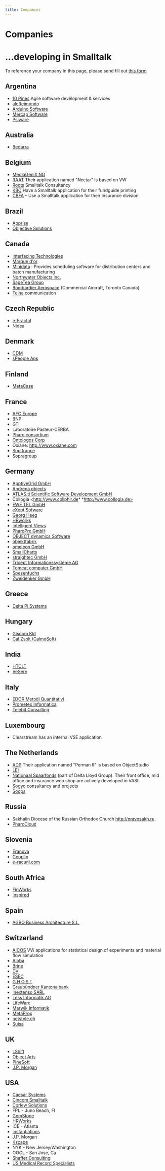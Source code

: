 ```yaml
---
title: Companies
---
```


# Companies
# ...developing in Smalltalk

To reference your company in this page, please send fill out [this form](https://app.apptivegrid.de/api/r/6229d48b322a681a3a99ce35/622a08ac322a685a8d99d0f2)

## Argentina
- [10 Pines](http://www.10pines.com/) Agile software development & services
- [aleReimondo](http://www.alereimondo.com/)
- [Arduino Software](http://www.arduinosoftware.com/)
- [Mercap Software](http://www.mercapsoftware.com/)
- [Psiware](http://www.psiware.com.ar/)


## Australia
- [Bedarra](http://www.bedarra.com/)

## Belgium
- [MediaGeniX NG](http://www.mediagenix.tv/)
- [RAAT](http://www.raat.be/) Their application named "Nectar" is based on VW
- [Roots](http://www.roots.be/) Smalltalk Consultancy
- [KBC](http://www.kbc.be/) Have a Smalltalk application for their fundguide printing
- [CBFA](http://www.cbfa.be/) – Use a Smalltalk application for their insurance division


## Brazil
- [Apprise](http://www.apprise.com.br/)
- [Objective Solutions](http://www.objective.com.br/)


## Canada
- [Interfacing Technologies](http://www.interfacing.com/)
- [Marque d'or](http://www.marquedor.com/)
- [Minidata](http://www.minidata.ca/) : Provides scheduling software for distribution centers and batch manufacturing
- [Northwater Objects Inc.](http://www.northwatercapital.com/)
- [SageTea Group](http://sageteagroup.com/)
- [Bombardier Aerospace](http://iflybombardier.com/) (Commercial Aircraft, Toronto Canada)
- [Telna](http://telna.com) communication

## Czech Republic
- [e-Fractal](http://www.efractal.cz/)
- Nidea

## Denmark
- [CDM](http://www.cdm.dk/)
- [sPeople Aps](http://www.speople.dk/)


## Finland
- [MetaCase](http://www.metacase.com/)


## France
- [AFC Europe](http://www.afceurope.com/)
- BNP
- GTI
- Laboratoire Pasteur-CERBA
- [Pharo consortium](http://consortium.pharo.org)
- [Ontologos Corp](http://www.ontologos-corp.com/)
- Oxiane: <http://www.oxiane.com>
- [Sodifrance](http://www.sodifrance.fr/)
- [Sopragroup](http://www.sopragroup.com/)


## Germany
- [ApptiveGrid GmbH](https://www.apptivegrid.de)
- [Andrena objects](http://www.andrena.de/)
- [ATLAS.ti Scientific Software Development GmbH](http://www.atlasti.com/)
- Collogia <http://www.collphir.de* *http://www.collogia.de>
- [EWE TEL GmbH](http://www.ewetel.de/)
- [eXept Sofware](http://www.exept.de/)
- [Georg Heeg](http://www.heeg.de/)
- [HRworks](http://www.hrworks.de/)
- [Intelligent Views](http://www.i-views.de/)
- [PharoPro GmbH](http://pharopro.com)
- [OBJECT dynamics Software](http://www.objdyn.com/)
- [objektfabrik](http://www.objektfabrik.de/)
- [omeleon GmbH](http://omeleon.de/)
- [SmallCharts](http://www.smallcharts.de/)
- [straightec GmbH](http://www.straightec.de/)
- [Tricept Informationssysteme AG](http://www.tricept.de/)
- [Tomcat computer GmbH](http://www.tomcat.de/)
- [Spesenfuchs](https://spesenfuchs.de)
- [Zweidenker GmbH](http://www.zweidenker.de/)


## Greece
- [Delta Pi Systems](http://www.delta-pi-systems.eu/)

## Hungary
- [Giscom Kkt](http://www.giscom.hu/index.php/en/)
- [Gal Zsolt (CalmoSoft)](http://calmosoft.webnode.hu/)


## India
- [HTCLT](http://www.hcltech.com/)
- [VeServ](http://www.veserv.co.in/)


## Italy
- [EDOR Metodi Quantitativi](http://www.edor.it/)
- [Prometeo Informatica](http://www.promet.it/)
- [Telebit Consulting](http://www.telebitconsulting.it/)


## Luxembourg
- Clearstream has an internal VSE application


## The Netherlands
- [ADP](http://www.adp.nl/productenendiensten/personeelsadministratie/permanii/) Their application named "Perman II" is based on ObjectStudio
- [LEI](http://www.lei.nl/)
- [Nationaal Spaarfonds](http://www.nationaalspaarfonds.nl/) (part of Delta Lloyd Group). Their front office, mid office and insurance web shop are actively developed in VASt.
- [Sogyo](http://www.sogyo.nl/) consultancy and projects
- [Soops](http://www.soops.nl/)



## Russia
- Sakhalin Diocese of the Russian Orthodox Church <http://pravosakh.ru>. 
- [PharoCloud](https://www.pharocloud.com)


## Slovenia
- [Eranova](http://www.eranova.si/)
- [Geoplin](http://www.geoplin.si/)
- [e-racuni.com](http://e-racuni.com)

## South Africa
- [FinWorks](http://www.finworks.biz/)
- [Inspired](http://www.inspired.org/)


## Spain
- [AGBO Business Architecture S.L.](http://www.easyjob.net/)


## Switzerland
- [AICOS](http://www.aicos.com/) VW applications for statistical design of experiments and material flow simulation
- [Aloba](http://www.aloba.ch/)
- [Brine](http://www.brinesa.ch/)
- [DV](http://www.dvbern.ch/)
- [ESEC](http://www.esec.com/)
- [G.H.O.S.T](http://www.ghost.ch/)
- [Graubündner Kantonalbank](http://www.gkb.ch/)
- [Inextenso SARL](http://www.inextenso.com/)
- [Less Informatik AG](http://www.less.ch/)
- [LifeWare](http://www.lifeware.ch/)
- [Marwik Informatik](http://www.mix.ch/)
- [MetaProg](http://www.metaprog.com/)
- [netstyle.ch](http://www.netstyle.ch/)
- [Suisa](http://www.suisa.ch/)


## UK
- [LShift](http://www.lshift.net/)
- [Object Arts](http://www.object-arts.com/)
- [PineSoft](http://www.pinesoft.co.uk/)
- [J.P. Morgan](http://www.jpmorgan.com/)

## USA
- [Caesar Systems](http://caesarsystems.com/)
- [Cincom Smalltalk](http://smalltalk.cincom.com/)
- [Corlew Solutions](http://corlewsolutions.com/)
- FPL - Juno Beach, Fl
- [GemStone](http://www.gemstone.com/)
- [HRWorks](http://www.hrworks.com/)
- ICE - Atlanta
- [Instantiations](http://www.instantiations.com/)
- [J.P. Morgan](http://www.jpmorgan.com/)
- [Kscape](http://www.kscape.com/)
- NYK - New Jersey/Washington
- OOCL - San Jose, Ca
- [Shaffer Consulting](http://www.shaffer-consulting.com/)
- [US Medical Record Specialists](http://www.usmedrec.com/)

